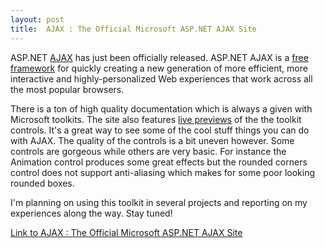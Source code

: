 ```yaml
---
layout: post
title:  AJAX : The Official Microsoft ASP.NET AJAX Site
---
```

ASP.NET [AJAX](http://www.answers.com/topic/asp-net-ajax?method=26&initiator=answertip:more) has just been officially released. ASP.NET AJAX is a [free framework](http://ajax.asp.net/downloads/default.aspx?tabid=47) for quickly creating a new generation of more efficient, more interactive and highly-personalized Web experiences that work across all the most popular browsers.

There is a ton of high quality documentation which is always a given with Microsoft toolkits. The site also features [live previews](http://ajax.asp.net/ajaxtoolkit/) of the the toolkit controls. It's a great way to see some of the cool stuff things you can do with AJAX. The quality of the controls is a bit uneven however. Some controls are gorgeous while others are very basic. For instance the Animation control produces some great effects but the rounded corners control does not support anti-aliasing which makes for some poor looking rounded boxes.

I'm planning on using this toolkit in several projects and reporting on my experiences along the way. Stay tuned!

[Link to AJAX : The Official Microsoft ASP.NET AJAX Site](http://ajax.asp.net/default.aspx)
